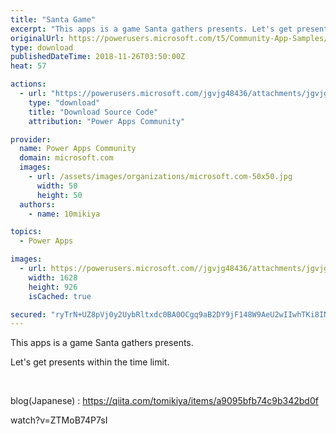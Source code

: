 ```yaml
---
title: "Santa Game"
excerpt: "This apps is a game Santa gathers presents. Let's get presents within the time limit. blog( Japanese ) :"
originalUrl: https://powerusers.microsoft.com/t5/Community-App-Samples/Santa-Game/td-p/184143
type: download
publishedDateTime: 2018-11-26T03:50:00Z
heat: 57

actions:
  - url: "https://powerusers.microsoft.com/jgvjg48436/attachments/jgvjg48436/AppFeedbackGallery/47/2/SantaGame.msapp"
    type: "download"
    title: "Download Source Code"
    attribution: "Power Apps Community"

provider:
  name: Power Apps Community
  domain: microsoft.com
  images:
    - url: /assets/images/organizations/microsoft.com-50x50.jpg
      width: 50
      height: 50
  authors:
    - name: 10mikiya

topics:
  - Power Apps

images:
  - url: https://powerusers.microsoft.com//jgvjg48436/attachments/jgvjg48436/AppFeedbackGallery/47/1/SantaGame.png
    width: 1628
    height: 926
    isCached: true

secured: "ryTrN+UZ8pVj0y2UybRltxdc0BA0OCgq9aB2DY9jF148W9AeU2wIIwhTKi8INMEya5QwL2QYI3DETW6d+tsAd80ljqWJdmx5XJmOvjB/q9bmAsYeZkrrycgOubXhfLTbyxBnTmlGmOP/MaqMgHG2EnTuzEeWHOrB/dd32XDSU+sbEB3WOFZtFqssZl386dKcP0zs4OAsoV93wF4/zsRml9K3CnaCgOaXO/8xsVw0Y0Aga0wTdWx/c6SLhumY7UKk5P3mlR7nry20yGpln8tpL/aAeMpeuuasJY1dnKaGcbkYFCxA6iT/XRCXru4rThwQ/sRu5qJKWckOTJJ0/f/lwq4gZprPWHyC4XFfGUNybCLll3T7xKmYPq7HHTgGRVS50LyUx4rtBaXM3+iZlRsodQ==;AOy8zvW9io+ov2jKh0cDQQ=="
---
```

<p>This apps is a game Santa gathers presents.</p><p>Let's&nbsp;get&nbsp;presents within the time limit.&nbsp;</p><p>&nbsp;</p><p>blog(<span>Japanese</span>) : <a href="https://qiita.com/tomikiya/items/a9095bfb74c9b342bd0f" target="_blank" rel="nofollow noopener noreferrer">https://qiita.com/tomikiya/items/a9095bfb74c9b342bd0f</a></p><p><span class="videoUrl">watch?v=ZTMoB74P7sI</span></p>

